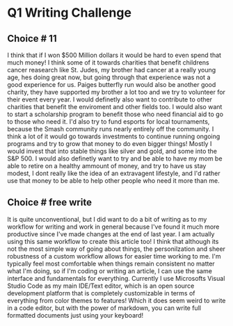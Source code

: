 # Q1 Writing Challenge

## Choice # 11

I think that if I won $500 Million dollars it would be hard to even spend that much money! I think some of it towards charities that benefit childrens cancer reasearch like St. Judes, my brother had cancer at a really young age, hes doing great now, but going through that experience was not a good experience for us. Paiges butterfly run would also be another good charity, they have supported my brother a lot too and we try to volunteer for their event every year. I would definetly also want to contribute to other charities that benefit the enviroment and other fields too. I would also want to start a scholarship program to benefit those who need financial aid to go to those who need it. I'd also try to fund esports for local tournaments, because the Smash community runs nearly entirely off the community.  I think a lot of it would go towards investments to continue running ongoing programs and try to grow that money to do even bigger things! Mostly I would invest that into stable things like silver and gold, and some into the S&P 500. I would also definetly want to try and be able to have my mom be able to retire on a healthy ammount of money, and try to have us stay modest, I dont really like the idea of an extravagent lifestyle, and I'd rather use that money to be able to help other people who need it more than me.

## Choice # free write

It is quite unconventional, but I did want to do a bit of writing as to my workflow for writing and work in general because I've found it much more productive since I've made changes at the end of last year. I am actually using this same workflow to create this article too! I think that although its not the most simple way of going about things, the personilzation and sheer robustness of a custom workflow allows for easier time working to me. I'm typically feel most comfortable when things remain consistent no matter what I'm doing, so if I'm coding or writing an article, I can use the same interface and fundamentals for everything. Currently I use Microsofts Visual Studio Code as my main IDE/Text editor, which is an open source development platform that is completely customizable in terms of everything from color themes to features! Which it does seem weird to write in a code editor, but with the power of markdown, you can write full formatted documents just using your keyboard!
